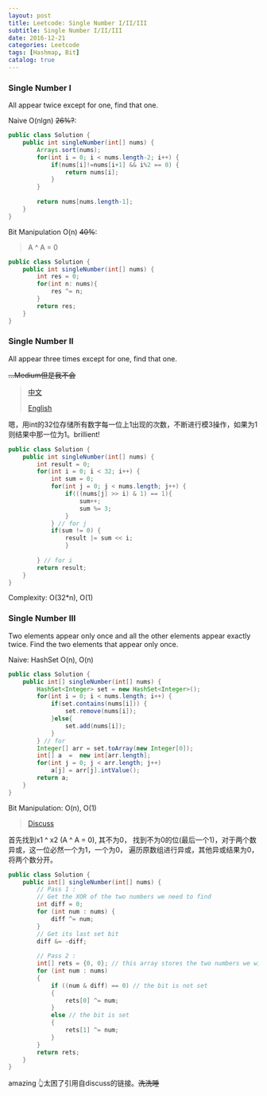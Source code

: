 ```yaml
---
layout: post
title: Leetcode: Single Number I/II/III
subtitle: Single Number I/II/III
date: 2016-12-21
categories: Leetcode
tags: [Hashmap, Bit]
catalog: true
---
```


### Single Number I

All appear twice except for one, find that one.

Naive O(nlgn) ~~26%?~~:

```java
public class Solution {
    public int singleNumber(int[] nums) {
        Arrays.sort(nums);
        for(int i = 0; i < nums.length-2; i++) {
            if(nums[i]!=nums[i+1] && i%2 == 0) {
                return nums[i];
            }
        }
        
        return nums[nums.length-1];
    }
}
```

Bit Manipulation O(n) ~~40%~~:

> A ^ A = 0 

```java
public class Solution {
    public int singleNumber(int[] nums) {
        int res = 0;
        for(int n: nums){
            res ^= n;
        }
        return res;
    }
}
```

### Single Number II

All appear three times except for one, find that one.

~~…Medium但是我不会~~ 

> [中文](http://blog.csdn.net/jiadebin890724/article/details/23306837)
>
> [English](https://discuss.leetcode.com/topic/11877/detailed-explanation-and-generalization-of-the-bitwise-operation-method-for-single-numbers/3)

嗯，用int的32位存储所有数字每一位上1出现的次数，不断进行模3操作，如果为1则结果中那一位为1。brillient!

```java
public class Solution {
    public int singleNumber(int[] nums) {
        int result = 0;
        for(int i = 0; i < 32; i++) {
            int sum = 0;
            for(int j = 0; j < nums.length; j++) {
                if(((nums[j] >> i) & 1) == 1){
                    sum++;
                    sum %= 3;
                }
            } // for j                
            if(sum != 0) {
                result |= sum << i;
                }
            
        } // for i
        return result;
    }
}
```

Complexity: O(32*n), O(1)

### Single Number III

Two elements appear only once and all the other elements appear exactly twice. Find the two elements that appear only once.

Naive: HashSet O(n), O(n)

```java
public class Solution {
    public int[] singleNumber(int[] nums) {
        HashSet<Integer> set = new HashSet<Integer>();
        for(int i = 0; i < nums.length; i++) {
            if(set.contains(nums[i])) {
                set.remove(nums[i]);
            }else{
                set.add(nums[i]);
            }
        } // for
        Integer[] arr = set.toArray(new Integer[0]);
        int[] a  =  new int[arr.length];
        for(int j = 0; j < arr.length; j++)
            a[j] = arr[j].intValue();
        return a;
    }
}
```

Bit Manipulation: O(n), O(1)

> [Discuss](https://discuss.leetcode.com/topic/21605/accepted-c-java-o-n-time-o-1-space-easy-solution-with-detail-explanations)

首先找到x1 ^ x2 (A ^ A = 0), 其不为0， 找到不为0的位(最后一个1)，对于两个数异或，这一位必然一个为1，一个为0， 遍历原数组进行异或，其他异或结果为0，将两个数分开。

```java
public class Solution {
    public int[] singleNumber(int[] nums) {
        // Pass 1 : 
        // Get the XOR of the two numbers we need to find
        int diff = 0;
        for (int num : nums) {
            diff ^= num;
        }
        // Get its last set bit
        diff &= -diff;
        
        // Pass 2 :
        int[] rets = {0, 0}; // this array stores the two numbers we will return
        for (int num : nums)
        {
            if ((num & diff) == 0) // the bit is not set
            {
                rets[0] ^= num;
            }
            else // the bit is set
            {
                rets[1] ^= num;
            }
        }
        return rets;
    }
}
```

amazing 👆太困了引用自discuss的链接。~~洗洗睡~~ 

